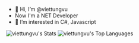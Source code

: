 - 👋 Hi, I’m @viettungvu
- Now I'm a NET Developer
- 👀 I’m interested in C#, Javascript

<!---
viettungvu/viettungvu is a ✨ special ✨ repository because its `README.md` (this file) appears on your GitHub profile.
You can click the Preview link to take a look at your changes.
--->
![viettungvu's Stats](https://github-readme-stats.vercel.app/api?username=viettungvu&theme=vue-dark&show_icons=true&hide_border=true&count_private=true)
![viettungvu's Top Languages](https://github-readme-stats.vercel.app/api/top-langs/?username=viettungvu&theme=vue-dark&show_icons=true&hide_border=true&layout=compact)

